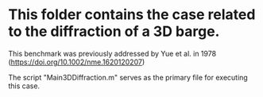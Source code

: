 # This folder contains the case related to the diffraction of a 3D barge.
This benchmark was previously addressed by Yue et al. in 1978 (https://doi.org/10.1002/nme.1620120207)
 
The script "Main3DDiffraction.m" serves as the primary file for executing this case.
